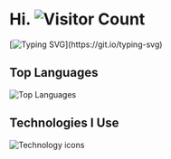 # Hi. ![Visitor Count](https://visitor-badge.laobi.icu/badge?page_id=Westagger.Westagger)

[![Typing SVG](https://readme-typing-svg.demolab.com?font=Fira+Code&pause=1000&color=2783F7&width=435&lines=Love+python%2C+hate+javascript;Yes%2C+indeed.+Unquestionably+real.)](https://git.io/typing-svg)

## Top Languages
![Top Languages](https://github-readme-stats.vercel.app/api/top-langs?username=westagger&show_icons=true&theme=tokyonight&layout=compact)

## Technologies I Use
<p align="left">
  <img src="https://skillicons.dev/icons?i=html,css,js,lua,python,vue,threejs,redux,bootstrap,mongodb&perline=5" alt="Technology icons" />
</p>
